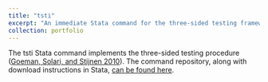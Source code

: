 ```yaml
---
title: "tsti"
excerpt: "An immediate Stata command for the three-sided testing framework, which conducts equivalence testing and practical significance testing."
collection: portfolio
---
```


The tsti Stata command implements the three-sided testing procedure ([Goeman, Solari, and Stijnen 2010](https://doi.org/10.1002/sim.4002)). The command repository, along with download instructions in Stata, [can be found here](https://github.com/jack-fitzgerald/tsti).
